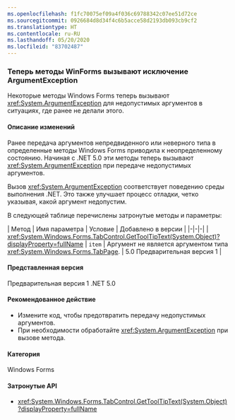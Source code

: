 ```yaml
---
ms.openlocfilehash: f1fc70075ef09a4f036c69788342c07ee51d72ce
ms.sourcegitcommit: 0926684d8d34f4c6b5acce58d2193db093cb9cf2
ms.translationtype: HT
ms.contentlocale: ru-RU
ms.lasthandoff: 05/20/2020
ms.locfileid: "83702487"
---
```

### <a name="winforms-methods-now-throw-argumentexception"></a>Теперь методы WinForms вызывают исключение ArgumentException

Некоторые методы Windows Forms теперь вызывают <xref:System.ArgumentException> для недопустимых аргументов в ситуациях, где ранее не делали этого.

#### <a name="change-description"></a>Описание изменений

Ранее передача аргументов непредвиденного или неверного типа в определенные методы Windows Forms приводила к неопределенному состоянию. Начиная с .NET 5.0 эти методы теперь вызывают <xref:System.ArgumentException> при передаче недопустимых аргументов.

Вызов <xref:System.ArgumentException> соответствует поведению среды выполнения .NET. Это также улучшает процесс отладки, четко указывая, какой аргумент недопустим.

В следующей таблице перечислены затронутые методы и параметры:

| Метод | Имя параметра | Условие | Добавлено в версии |
|-|-|-|
| <xref:System.Windows.Forms.TabControl.GetToolTipText(System.Object)?displayProperty=fullName> | `item` | Аргумент не является аргументом типа <xref:System.Windows.Forms.TabPage>. | 5.0 Предварительная версия 1 |

#### <a name="version-introduced"></a>Представленная версия

Предварительная версия 1 .NET 5.0

#### <a name="recommended-action"></a>Рекомендованное действие

- Измените код, чтобы предотвратить передачу недопустимых аргументов.
- При необходимости обработайте <xref:System.ArgumentException> при вызове метода.

#### <a name="category"></a>Категория

Windows Forms

#### <a name="affected-apis"></a>Затронутые API

- <xref:System.Windows.Forms.TabControl.GetToolTipText(System.Object)?displayProperty=fullName>

<!-- 

#### Affected APIs

- `M:System.Windows.Forms.TabControl.GetToolTipText(System.Object)`

-->
